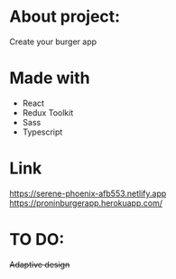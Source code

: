 # About project:

Create your burger app

# Made with
* React
* Redux Toolkit
* Sass
* Typescript

# Link

https://serene-phoenix-afb553.netlify.app
https://proninburgerapp.herokuapp.com/

# TO DO:
~~Adaptive design~~

